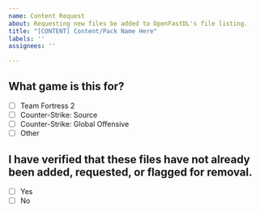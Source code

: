 ```yaml
---
name: Content Request
about: Requesting new files be added to OpenFastDL's file listing.
title: "[CONTENT] Content/Pack Name Here"
labels: ''
assignees: ''

---
```


## What game is this for?
* [ ] Team Fortress 2
* [ ] Counter-Strike: Source
* [ ] Counter-Strike: Global Offensive
* [ ] Other

## I have verified that these files have not already been added, requested, or flagged for removal.
* [ ] Yes
* [ ] No
